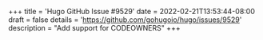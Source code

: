 +++
title = 'Hugo GitHub Issue #9529'
date = 2022-02-21T13:53:44-08:00
draft = false
details = 'https://github.com/gohugoio/hugo/issues/9529'
description = "Add support for CODEOWNERS"
+++
